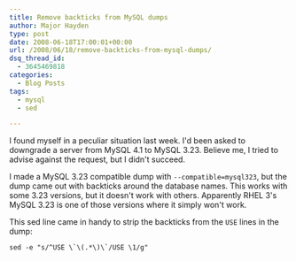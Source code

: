 ```yaml
---
title: Remove backticks from MySQL dumps
author: Major Hayden
type: post
date: 2008-06-18T17:00:01+00:00
url: /2008/06/18/remove-backticks-from-mysql-dumps/
dsq_thread_id:
  - 3645469818
categories:
  - Blog Posts
tags:
  - mysql
  - sed

---
```

I found myself in a peculiar situation last week. I'd been asked to downgrade a server from MySQL 4.1 to MySQL 3.23. Believe me, I tried to advise against the request, but I didn't succeed.

I made a MySQL 3.23 compatible dump with `--compatible=mysql323`, but the dump came out with backticks around the database names. This works with some 3.23 versions, but it doesn't work with others. Apparently RHEL 3's MySQL 3.23 is one of those versions where it simply won't work.

This sed line came in handy to strip the backticks from the `USE` lines in the dump:

```
sed -e "s/^USE \`\(.*\)\`/USE \1/g"
```
